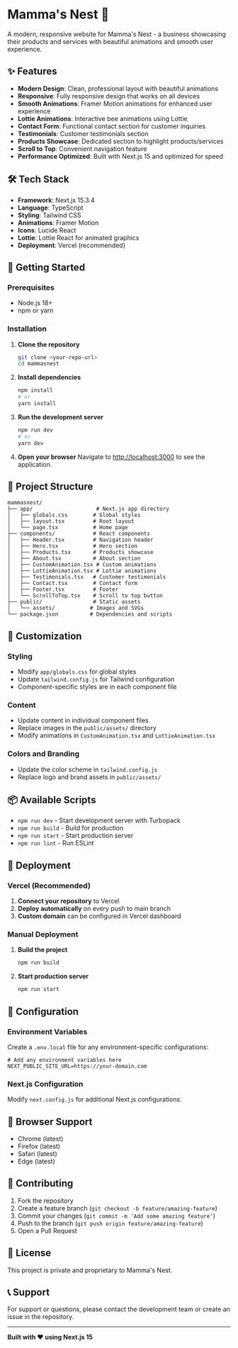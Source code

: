 # Mamma's Nest 🐝

A modern, responsive website for Mamma's Nest - a business showcasing their products and services with beautiful animations and smooth user experience.

## ✨ Features

- **Modern Design**: Clean, professional layout with beautiful animations
- **Responsive**: Fully responsive design that works on all devices
- **Smooth Animations**: Framer Motion animations for enhanced user experience
- **Lottie Animations**: Interactive bee animations using Lottie
- **Contact Form**: Functional contact section for customer inquiries
- **Testimonials**: Customer testimonials section
- **Products Showcase**: Dedicated section to highlight products/services
- **Scroll to Top**: Convenient navigation feature
- **Performance Optimized**: Built with Next.js 15 and optimized for speed

## 🛠️ Tech Stack

- **Framework**: Next.js 15.3.4
- **Language**: TypeScript
- **Styling**: Tailwind CSS
- **Animations**: Framer Motion
- **Icons**: Lucide React
- **Lottie**: Lottie React for animated graphics
- **Deployment**: Vercel (recommended)

## 🚀 Getting Started

### Prerequisites

- Node.js 18+ 
- npm or yarn

### Installation

1. **Clone the repository**
   ```bash
   git clone <your-repo-url>
   cd mammasnest
   ```

2. **Install dependencies**
   ```bash
   npm install
   # or
   yarn install
   ```

3. **Run the development server**
   ```bash
   npm run dev
   # or
   yarn dev
   ```

4. **Open your browser**
   Navigate to [http://localhost:3000](http://localhost:3000) to see the application.

## 📁 Project Structure

```
mammasnest/
├── app/                    # Next.js app directory
│   ├── globals.css        # Global styles
│   ├── layout.tsx         # Root layout
│   └── page.tsx           # Home page
├── components/            # React components
│   ├── Header.tsx         # Navigation header
│   ├── Hero.tsx           # Hero section
│   ├── Products.tsx       # Products showcase
│   ├── About.tsx          # About section
│   ├── CustomAnimation.tsx # Custom animations
│   ├── LottieAnimation.tsx # Lottie animations
│   ├── Testimonials.tsx   # Customer testimonials
│   ├── Contact.tsx        # Contact form
│   ├── Footer.tsx         # Footer
│   └── ScrollToTop.tsx    # Scroll to top button
├── public/                # Static assets
│   └── assets/           # Images and SVGs
└── package.json          # Dependencies and scripts
```

## 🎨 Customization

### Styling
- Modify `app/globals.css` for global styles
- Update `tailwind.config.js` for Tailwind configuration
- Component-specific styles are in each component file

### Content
- Update content in individual component files
- Replace images in the `public/assets/` directory
- Modify animations in `CustomAnimation.tsx` and `LottieAnimation.tsx`

### Colors and Branding
- Update the color scheme in `tailwind.config.js`
- Replace logo and brand assets in `public/assets/`

## 📦 Available Scripts

- `npm run dev` - Start development server with Turbopack
- `npm run build` - Build for production
- `npm run start` - Start production server
- `npm run lint` - Run ESLint

## 🚀 Deployment

### Vercel (Recommended)

1. **Connect your repository** to Vercel
2. **Deploy automatically** on every push to main branch
3. **Custom domain** can be configured in Vercel dashboard

### Manual Deployment

1. **Build the project**
   ```bash
   npm run build
   ```

2. **Start production server**
   ```bash
   npm run start
   ```

## 🔧 Configuration

### Environment Variables
Create a `.env.local` file for any environment-specific configurations:

```env
# Add any environment variables here
NEXT_PUBLIC_SITE_URL=https://your-domain.com
```

### Next.js Configuration
Modify `next.config.js` for additional Next.js configurations.

## 📱 Browser Support

- Chrome (latest)
- Firefox (latest)
- Safari (latest)
- Edge (latest)

## 🤝 Contributing

1. Fork the repository
2. Create a feature branch (`git checkout -b feature/amazing-feature`)
3. Commit your changes (`git commit -m 'Add some amazing feature'`)
4. Push to the branch (`git push origin feature/amazing-feature`)
5. Open a Pull Request

## 📄 License

This project is private and proprietary to Mamma's Nest.

## 📞 Support

For support or questions, please contact the development team or create an issue in the repository.

---

**Built with ❤️ using Next.js 15** 